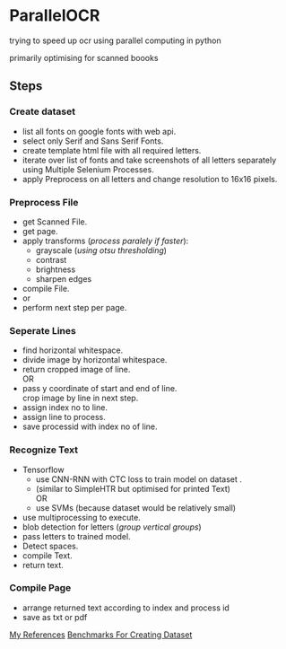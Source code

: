 # ParallelOCR
trying to speed up ocr using parallel computing in python

primarily optimising for scanned boooks

## Steps  

### Create dataset  
  - list all fonts on google fonts with web api.  
  - select only Serif and Sans Serif Fonts.
  - create template html file with all required letters.  
  - iterate over list of fonts and take screenshots of all letters separately using Multiple Selenium Processes.
  - apply Preprocess on all letters and change resolution to 16x16 pixels.  


### Preprocess File  
  - get Scanned File.  
  - get page.  
  - apply transforms (*process paralely if faster*):  
      - grayscale (*using otsu thresholding*)  
      - contrast  
      - brightness  
      - sharpen edges  
  - compile File.  
  - or  
  - perform next step per page.  


### Seperate Lines  
  - find horizontal whitespace.  
  - divide image by horizontal whitespace.  
  - return cropped image of line.  
OR  
  - pass y coordinate of start and end of line.  
     crop image by line in next step.  
  - assign index no to line.  
  - assign line to process.  
  - save processid with index no of line.  
### Recognize Text  
  - Tensorflow  
    - use CNN-RNN with CTC loss to train model on dataset .  
    - (similar to SimpleHTR but optimised for printed Text)  
OR  
     - use SVMs (because dataset would be relatively small)  
  - use multiprocessing to execute.
  - blob detection for letters (*group vertical groups*)  
  - pass letters to trained model.  
  - Detect spaces.  
  - compile Text.  
  - return text.  


### Compile Page  
  - arrange returned text according to index and process id  
  - save as txt or pdf  

[My References](./REFERENCE.md)
[Benchmarks For Creating Dataset](./get_font_images/benchmark.md)